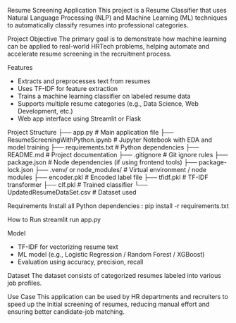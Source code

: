 Resume Screening Application
This project is a Resume Classifier that uses Natural Language Processing (NLP) and Machine Learning (ML) techniques to automatically classify resumes into professional categories.


Project Objective
The primary goal is to demonstrate how machine learning can be applied to real-world HRTech problems, helping automate and accelerate resume screening in the recruitment process.


Features
- Extracts and preprocesses text from resumes
- Uses TF-IDF for feature extraction
- Trains a machine learning classifier on labeled resume data
- Supports multiple resume categories (e.g., Data Science, Web Development, etc.)
- Web app interface using Streamlit or Flask


Project Structure
├── app.py # Main application file
├── ResumeScreeningWithPython.ipynb # Jupyter Notebook with EDA and model training
├── requirements.txt # Python dependencies
├── README.md # Project documentation
├── .gitignore # Git ignore rules
├── package.json # Node dependencies (if using frontend tools)
├── package-lock.json
├── .venv/ or node_modules/ # Virtual environment / node modules
├── encoder.pkl # Encoded label file
├── tfidf.pkl # TF-IDF transformer
├── clf.pkl # Trained classifier
└── UpdatedResumeDataSet.csv # Dataset used



Requirements
Install all Python dependencies : pip install -r requirements.txt


How to Run
streamlit run app.py


Model
- TF-IDF for vectorizing resume text
- ML model (e.g., Logistic Regression / Random Forest / XGBoost)
- Evaluation using accuracy, precision, recall


Dataset
The dataset consists of categorized resumes labeled into various job profiles.


Use Case
This application can be used by HR departments and recruiters to speed up the initial screening of resumes, reducing manual effort and ensuring better candidate-job matching.
